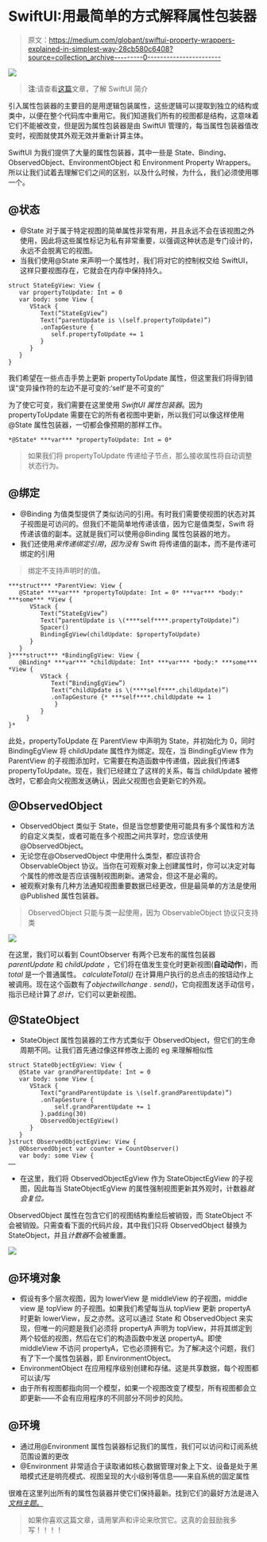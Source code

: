 # SwiftUI:用最简单的方式解释属性包装器

> 原文：<https://medium.com/globant/swiftui-property-wrappers-explained-in-simplest-way-28cb580c6408?source=collection_archive---------0----------------------->

![](img/32c6be89d3e534f18442dd1881382acf.png)

> **注**:请查看[这篇](/globant/dive-into-amazing-world-of-swiftui-f35a25c5e9ce)文章，了解 SwiftUI 简介

引入属性包装器的主要目的是用逻辑包装属性，这些逻辑可以提取到独立的结构或类中，以便在整个代码库中重用它。我们知道我们所有的视图都是结构，这意味着它们不能被改变，但是因为属性包装器是由 SwiftUI 管理的，每当属性包装器值改变时，视图就使其外观无效并重新计算主体。

SwiftUI 为我们提供了大量的属性包装器，其中一些是 State、Binding、ObservedObject、EnvironmentObject 和 Environment Property Wrappers。所以让我们试着去理解它们之间的区别，以及什么时候，为什么，我们必须使用哪一个。

## **@状态**

*   @State 对于属于特定视图的简单属性非常有用，并且永远不会在该视图之外使用，因此将这些属性标记为私有非常重要，以强调这种状态是专门设计的，永远不会脱离它的视图。
*   当我们使用@State 来声明一个属性时，我们将对它的控制权交给 SwiftUI，这样只要视图存在，它就会在内存中保持持久。

```
struct StateEgView: View {
   var propertyToUpdate: Int = 0
   var body: some View {
      VStack {
         Text(“StateEgView”)
         Text(“parentUpdate is \(self.propertyToUpdate)”)
         .onTapGesture {
            self.propertyToUpdate += 1
         }
      }
   }
}
```

我们希望在一些点击手势上更新 propertyToUpdate 属性，但这里我们将得到错误“变异操作符的左边不是可变的:‘self’是不可变的”

为了使它可变，我们需要在这里使用 *SwiftUI 属性包装器*。因为 propertyToUpdate 需要在它的所有者视图中更新，所以我们可以像这样使用@State 属性包装器，一切都会像预期的那样工作。

```
*@State* ***var*** *propertyToUpdate: Int = 0*
```

> 如果我们将 propertyToUpdate 传递给子节点，那么接收属性将自动调整状态行为。

## **@绑定**

*   @Binding 为值类型提供了类似访问的引用。有时我们需要使视图的状态对其子视图是可访问的。但我们不能简单地传递该值，因为它是值类型，Swift 将传递该值的副本。这就是我们可以使用@Binding 属性包装器的地方。
*   我们还使用$来传递绑定引用，因为没有$ Swift 将传递值的副本，而不是传递可绑定的引用

> 绑定不支持声明时的值。

```
***struct*** *ParentView: View {
   @State* ***var*** *propertyToUpdate: Int = 0* ***var*** *body:* ***some*** *View {
      VStack {
         Text(“StateEgView”)
         Text(“parentUpdate is \(****self****.propertyToUpdate)”)
         Spacer()
         BindingEgView(childUpdate: $propertyToUpdate)
      }
   }
}****struct*** *BindingEgView: View {
   @Binding* ***var*** *childUpdate: Int* ***var*** *body:* ***some*** *View {
         VStack {
            Text(“BindingEgView”)
            Text(“childUpdate is \(****self****.childUpdate)”)
            .onTapGesture {* ***self****.childUpdate += 1
             }
         }
     }
}*
```

此处，propertyToUpdate 在 ParentView 中声明为 State，并初始化为 0，同时 BindingEgView 将 childUpdate 属性作为绑定。现在，当 BindingEgView 作为 ParentView 的子视图添加时，它需要在构造函数中传递值，因此我们传递$ propertyToUpdate。现在，我们已经建立了这样的关系，每当 childUpdate 被修改时，它都会向父视图发送确认，因此父视图也会更新它的外观。

## **@ObservedObject**

*   ObservedObject 类似于 State，但是当您想要使用可能具有多个属性和方法的自定义类型，或者可能在多个视图之间共享时，您应该使用@ObservedObject。
*   无论您在@ObservedObject 中使用什么类型，都应该符合 ObservableObject 协议。当你在可观察对象上创建属性时，你可以决定对每个属性的修改是否应该强制视图刷新。通常会，但这不是必需的。
*   被观察对象有几种方法通知视图重要数据已经更改，但是最简单的方法是使用@Published 属性包装器。

> ObservedObject 只能与类一起使用，因为 ObservableObject 协议只支持类

![](img/b5b227edb127421da4e68f3be7f9aaa3.png)

在这里，我们可以看到 CountObserver 有两个已发布的属性包装器 *parentUpdate* 和 *childUpdate* ，它们将在值发生变化时更新视图(**自动动作**)，而 *total* 是一个普通属性。 *calculateTotal()* 在计算用户执行的总点击的按钮动作上被调用。现在这个函数有了*objectwillchange . send()*，它向视图发送手动信号，指示已经计算了*总计*，它们可以更新视图。

## **@StateObject**

*   StateObject 属性包装器的工作方式类似于 ObservedObject，但它们的生命周期不同。让我们首先通过像这样修改上面的 eg 来理解相似性

```
struct StateObjectEgView: View {
   @State var grandParentUpdate: Int = 0
   var body: some View {
      VStack {
         Text(“grandParentUpdate is \(self.grandParentUpdate)”)
         .onTapGesture {
             self.grandParentUpdate += 1
         }.padding(30)
         ObservedObjectEgView()
      }
   }
}struct ObservedObjectEgView: View {
   @ObservedObject var counter = CountObserver()
   var body: some View {
……
```

*   在这里，我们将 ObservedObjectEgView 作为 StateObjectEgView 的子视图，因此每当 StateObjectEgView 的属性强制视图更新其外观时，计数器*就会复位。*

ObservedObject 属性在包含它们的视图结构重绘后被销毁，而 StateObject 不会被销毁。只需查看下面的代码片段，其中我们只将 ObservedObject 替换为 StateObject，并且*计数器*不会被重置。

![](img/aa540567163da0f28a35532fb8c2ea79.png)

## **@环境对象**

*   假设有多个层次视图，因为 lowerView 是 middleView 的子视图，middle view 是 topView 的子视图。如果我们希望每当从 topView 更新 propertyA 时更新 lowerView，反之亦然。这可以通过 State 和 ObservedObject 来实现，但唯一的问题是我们必须将 propertyA 声明为 topView，并将其绑定到两个较低的视图，然后在它们的构造函数中发送 propertyA。即使 middleView 不访问 propertyA，它也必须拥有它。为了解决这个问题，我们有了下一个属性包装器，即 EnvironmentObject。
*   EnvironmentObject 在应用程序级别创建和存储。这是共享数据，每个视图都可以读/写
*   由于所有视图都指向同一个模型，如果一个视图改变了模型，所有视图都会立即更新——不会有应用程序的不同部分不同步的风险。

## **@环境**

*   通过用@Environment 属性包装器标记我们的属性，我们可以访问和订阅系统范围设置的更改
*   @Environment 非常适合于读取诸如核心数据管理对象上下文、设备是处于黑暗模式还是明亮模式、视图呈现的大小级别等信息——来自系统的固定属性

很难在这里列出所有的属性包装器并使它们保持最新。找到它们的最好方法是进入 [*文档主题。*](https://developer.apple.com/documentation/swiftui/state-and-data-flow)

> 如果你喜欢这篇文章，请用掌声和评论来欣赏它。这真的会鼓励我多写！！！！